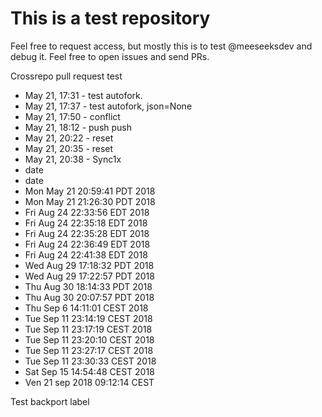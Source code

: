 # This is a test repository

Feel free to request access, but mostly this is to test @meeseeksdev and debug it. 
Feel free to open issues and send PRs.


Crossrepo pull request test

 - May 21, 17:31 - test autofork.
 - May 21, 17:37 - test autofork, json=None
 - May 21, 17:50 - conflict
 - May 21, 18:12 - push push
 - May 21, 20:22 - reset
 - May 21, 20:35 - reset
 - May 21, 20:38 - Sync1x
 - date
 - date
 - Mon May 21 20:59:41 PDT 2018
 - Mon May 21 21:26:30 PDT 2018
 - Fri Aug 24 22:33:56 EDT 2018
 - Fri Aug 24 22:35:18 EDT 2018
 - Fri Aug 24 22:35:28 EDT 2018
 - Fri Aug 24 22:36:49 EDT 2018
 - Fri Aug 24 22:41:38 EDT 2018
 - Wed Aug 29 17:18:32 PDT 2018
 - Wed Aug 29 17:22:57 PDT 2018
 - Thu Aug 30 18:14:33 PDT 2018
 - Thu Aug 30 20:07:57 PDT 2018
 - Thu Sep 6 14:11:01 CEST 2018
 - Tue Sep 11 23:14:19 CEST 2018
 - Tue Sep 11 23:17:19 CEST 2018
 - Tue Sep 11 23:20:10 CEST 2018
 - Tue Sep 11 23:27:17 CEST 2018
 - Tue Sep 11 23:30:33 CEST 2018
 - Sat Sep 15 14:54:48 CEST 2018
 - Ven 21 sep 2018 09:12:14 CEST

 Test backport label
